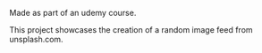 Made as part of an udemy course.

This project showcases the creation of a random image feed from unsplash.com.
